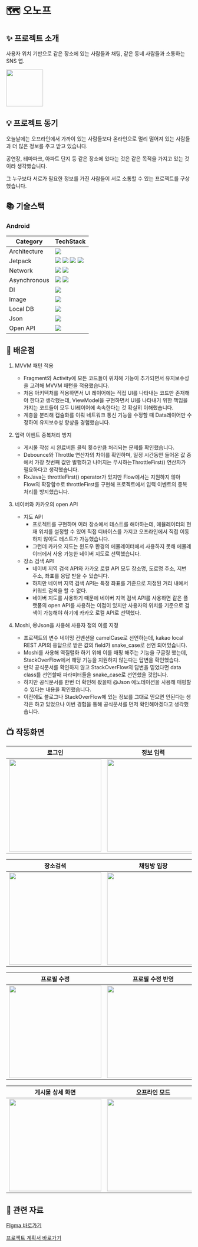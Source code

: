 # 🗺 오노프


## ✨ 프로젝트 소개

사용자 위치 기반으로 같은 장소에 있는 사람들과 채팅, 같은 동네 사람들과 소통하는 SNS 앱.

[<img src="https://github.com/ANSHyeon/ONOFF/assets/127817240/cd58e095-50e9-40c8-b055-e375d282186c" height="100">](https://play.google.com/store/apps/details?id=com.anshyeon.onoff)


## 💡 프로젝트 동기

오늘날에는 오프라인에서 가까이 있는 사람들보다 온라인으로 멀리 떨어져 있는 사람들과 더 많은 정보를 주고 받고 있습니다. 

공연장, 테마파크, 아파트 단지 등 같은 장소에 있다는 것은 같은 목적을 가지고 있는 것이라 생각했습니다.

그 누구보다 서로가 필요한 정보를 가진 사람들이 서로 소통할 수 있는 프로젝트를 구상했습니다.

## 📚 기술스택

### Android
| Category  | TechStack |
| ------------- | ------------- |
| Architecture  | <img src="https://img.shields.io/badge/MVVM-603B2C"> | 
| Jetpack | <img src="https://img.shields.io/badge/ViewModel-28456C"> <img src="https://img.shields.io/badge/LiveData-5A5A5A"> <img src="https://img.shields.io/badge/DataBinding-373737"> <img src="https://img.shields.io/badge/Navigation-89632A"> | 
| Network | <img src="https://img.shields.io/badge/Retrofit-603B2C"> <img src="https://img.shields.io/badge/OkHttp3-492F64">| 
| Asynchronous | <img src="https://img.shields.io/badge/Coroutine-69314C"> <img src="https://img.shields.io/badge/Flow-89632A"> | 
| DI | <img src="https://img.shields.io/badge/Hilt-2B593F"> | 
| Image | <img src="https://img.shields.io/badge/Coil-28456C"> | 
| Local DB |<img src="https://img.shields.io/badge/Jetpack Room-492F64"> | 
| Json | <img src="https://img.shields.io/badge/Moshi-854C1D"> | 
| Open API | <img src="https://img.shields.io/badge/Naver Map API-69314C"> | 

## 💬 배운점

1. MVVM 패턴 적용
   - Fragment와 Activity에 모든 코드들이 위치해 기능이 추가되면서 유지보수성을 고려해 MVVM 패턴을 적용했습니다.
   - 처음 아키텍처를 적용하면서 UI 레이어에는 직접 UI를 나타내는 코드만 존재해야 한다고 생각했는데, ViewModel을 구현하면서 UI를 나타내기 위한 책임을 가지는 코드들이 모두 UI레이어에 속속한다는 것 확실히 이해했습니다.
   - 계층을 분리해 캡슐화를 이뤄 네트워크 통신 기능을 수정할 때 Data레이어만 수정하여 유지보수성 향상을 경험했습니다.
    
 
2. 입력 이벤트 중복처리 방지
   - 게시물 작성 시 완료버튼 클릭 횟수만큼 처리되는 문제를 확인했습니다.
   - Debounce와 Throttle 연산자의 차이를 확인하며, 일정 시간동안 들어온 값 중에서 가장 첫번째 값만 발행하고 나머지는 무시하는ThrottleFirst() 연산자가 필요하다고 생각했습니다.
   - RxJava는 throttleFirst() operator가 있지만 Flow에서는 지원하지 않아 Flow의 확장함수로 throttleFirst를 구현해 프로젝트에서 입력 이벤트의 중복처리를 방지했습니다.
 
3. 네이버와 카카오의 open API
   - 지도 API
     - 프로젝트를 구현하며 여러 장소에서 테스트를 해야하는데, 에뮬레이터의 현재 위치를 설정할 수 있어 직접 디바이스를 가지고 오프라인에서 직접 이동하지 않아도 테스트가 가능했습니다.
     - 그런데 카카오 지도는 윈도우 환경의 에뮬레이터에서 사용하지 못해 에뮬레이터에서 사용 가능한 네이버 지도로 선택했습니다.
    - 장소 검색 API
      - 네이버 지역 검색 API와 카카오 로컬 API 모두 장소명, 도로명 주소, 지번 주소, 좌표를 응답 받을 수 있습니다.
      - 하지만 네이버 지역 검색 API는 특정 좌표를 기준으로 지정된 거리 내에서 키워드 검색을 할 수 없다.
      - 네이버 지도를 사용하기 때문에 네이버 지역 검색 API를 사용하면 같은 플랫폼의 open API를 사용하는 이점이 있지만 사용자의 위치를 기준으로 검색이 가능해야 하기에 카카오 로컬 API로 선택했다.

4. Moshi, @Json을 사용해 사용자 정의 이름 지정
   - 프로젝트의 변수 네이밍 컨벤션을 camelCase로 선언하는데, kakao local REST API의 응답으로 받은 값의 field가 snake_case로 선언 되어있습니다.
   - Moshi를 사용해 역질렬화 하기 위해 이를 매핑 해주는 기능을 구글링 했는데, StackOverFlow에서 해당 기능을 지원하지 않는다는 답변을 확인했습다.
   - 만약 공식문서를 확인하지 않고 StackOverFlow의 답변을 믿었다면 data class를 선언할때 파라미터들을 snake_case로 선언했을 것입니다.
   - 하지만 공식문서를 한번 더 확인해 봤을때 @Json 에노테이션을 사용해 매핑할수 있다는 내용을 확인했습니다.
   - 이전에도 블로그나 StackOverFlow에 있는 정보를 그대로 믿으면 안된다는 생각은 하고 있었으나 이번 경험을 통해 공식문서를 먼저 확인해야겠다고 생각했습니다.




## 📺︎ 작동화면

<div align="center">

| 로그인 | 정보 입력 | 로그아웃 |
| :---------------: | :---------------: | :---------------: |
| <img src="https://github.com/ANSHyeon/ONOFF/assets/127817240/ffa417a2-5631-4f30-bc42-19088f948438" align="center" width="250px"/> | <img src="https://github.com/ANSHyeon/ONOFF/assets/127817240/a71d26b9-bce7-4f15-917e-952e62ce7307" align="center" width="250px"/> | <img src="https://github.com/ANSHyeon/ONOFF/assets/127817240/c42d663e-9667-4518-9812-78ebd5b32672" align="center" width="250px"/> |

</div>

<div align="center">

| 장소검색 | 채팅방 입장 | 실시간 채팅 |
| :---------------: | :---------------: | :---------------: |
| <img src="https://github.com/ANSHyeon/ONOFF/assets/127817240/ccaae820-66a6-4e0f-92e6-6f423b0cf65e" align="center" width="250px"/> | <img src="https://github.com/ANSHyeon/ONOFF/assets/127817240/18b3c133-1d08-4353-bf0a-62afbe8bc46a" align="center" width="250px"/> | <img src="https://github.com/ANSHyeon/ONOFF/assets/127817240/fee2e3bd-4172-4810-96b3-1f39a9b1ad61" align="center" width="250px"/> |

</div>

<div align="center">

| 프로필 수정 | 프로필 수정 반영 | 게시물 작성 |
| :---------------: | :---------------: | :---------------: |
| <img src="https://github.com/ANSHyeon/ONOFF/assets/127817240/70b7a408-95ed-42c0-bb15-8c2cf8528eff" align="center" width="250px"/> | <img src="https://github.com/ANSHyeon/ONOFF/assets/127817240/731e4484-e84b-4fa0-a60b-05c3743df992" align="center" width="250px"/> | <img src="https://github.com/ANSHyeon/ONOFF/assets/127817240/b6b18b3e-20bc-4cbe-99cf-e3e7c2e129d3" align="center" width="250px"/> |

</div>

<div align="center">

| 게시물 상세 화면 | 오프라인 모드 | 다크 모드 |
| :---------------: | :---------------: | :---------------: |
| <img src="https://github.com/ANSHyeon/ONOFF/assets/127817240/6ecd1c70-7539-4e36-8424-8b55f6c74227" align="center" width="250px"/> | <img src="https://github.com/ANSHyeon/ONOFF/assets/127817240/b8c5d4b1-1a5b-4746-b71d-f8c4b36ae97a" align="center" width="250px"/> | <img src="https://github.com/ANSHyeon/ONOFF/assets/127817240/f8306648-01e1-474c-8f26-842027d35a57" align="center" width="250px"/> |

</div>



## 📑 관련 자료
[FIgma 바로가기](https://www.figma.com/file/CJkEYaXwFzd4RP4XKajX3S/on%2Foff?type=design&node-id=0%3A1&mode=design&t=PzZcnU6pSpx9dvfx-1)

[프로젝트 계획서 바로가기](https://docs.google.com/spreadsheets/d/1rufP5iTGT0CtReWxhzR3FXR4tQlngI9rBvHU_P8Yom8/edit?usp=sharing)


